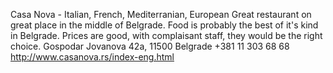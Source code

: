 Casa Nova - Italian, French, Mediterranian, European
Great restaurant on great place in the middle of Belgrade. Food is probably the best of it's kind in Belgrade. Prices are good, with complaisant staff, they would be the right choice.
Gospodar Jovanova 42a, 11500 Belgrade
+381 11 303 68 68 
http://www.casanova.rs/index-eng.html

